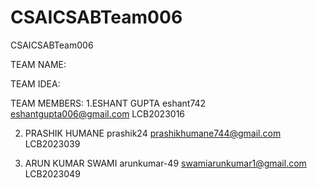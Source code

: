# CSAICSABTeam006
CSAICSABTeam006


TEAM NAME:


TEAM IDEA:



TEAM MEMBERS:
1.ESHANT GUPTA eshant742 eshantgupta006@gmail.com LCB2023016

2. PRASHIK HUMANE prashik24 prashikhumane744@gmail.com LCB2023039
   

3. ARUN KUMAR SWAMI arunkumar-49 swamiarunkumar1@gmail.com LCB2023049
